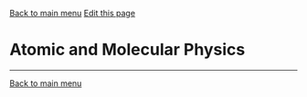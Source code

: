 <head>
    <script src="https://polyfill.io/v3/polyfill.min.js?features=es6"></script>
    <script id="MathJax-script" async src="https://cdn.jsdelivr.net/npm/mathjax@3/es5/tex-mml-chtml.js"></script>
</head>

[Back to main menu](https://uv-1999.github.io/notes/philosophy)
[Edit this page](https://github.com/UV-1999/uv-1999.github.io/edit/main/notes/physics/amol.md)

# Atomic and Molecular Physics



***
[Back to main menu](https://uv-1999.github.io/notes/philosophy)
